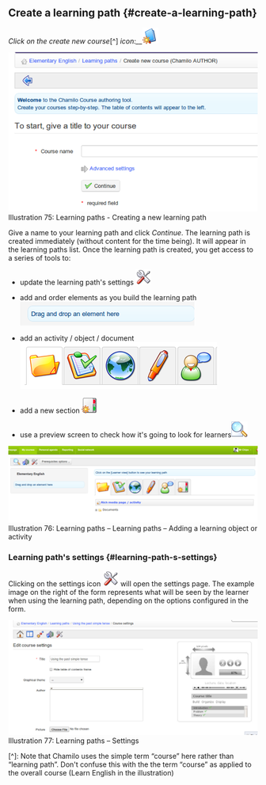 ## Create a learning path {#create-a-learning-path}

_Click on the create new course_[^] _icon:__![](../assets/graphics13.png)_

![](../assets/graphics9.png)Illustration 75: Learning paths - Creating a new learning path

Give a name to your learning path and click _Continue_. The learning path is created immediately (without content for the time being). It will appear in the learning paths list. Once the learning path is created, you get access to a series of tools to:

*   update the learning path&#039;s settings ![](../assets/graphics8.png)

*   add and order elements as you build the learning path ![](../assets/graphics22.png)

*   add an activity / object / document ![](../assets/graphics23.png)

*   add a new section ![](../assets/graphics19.png)

*   use a preview screen to check how it&#039;s going to look for learners![](../assets/graphics21.png)

![](../assets/graphics10.png)Illustration 76: Learning paths – Learning paths – Adding a learning object or activity

### Learning path&#039;s settings {#learning-path-s-settings}

Clicking on the settings icon ![](../assets/graphics20.png) will open the settings page. The example image on the right of the form represents what will be seen by the learner when using the learning path, depending on the options configured in the form.

![](../assets/graphics11.png)Illustration 77: Learning paths – Settings

[^]: Note that Chamilo uses the simple term “course” here rather than “learning path”. Don&#039;t confuse this with the the term “course” as applied to the overall course (Learn English in the illustration)